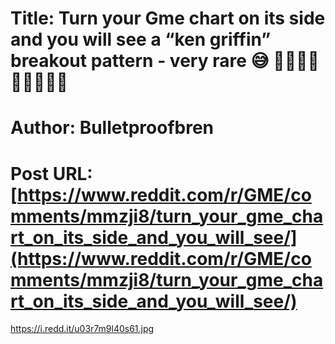 # Title: Turn your Gme chart on its side and you will see a “ken griffin” breakout pattern - very rare 😅 🥳🥳🍌🍌🍌🦍🦍💎👐
# Author: Bulletproofbren
# Post URL: [https://www.reddit.com/r/GME/comments/mmzji8/turn_your_gme_chart_on_its_side_and_you_will_see/](https://www.reddit.com/r/GME/comments/mmzji8/turn_your_gme_chart_on_its_side_and_you_will_see/)


https://i.redd.it/u03r7m9l40s61.jpg